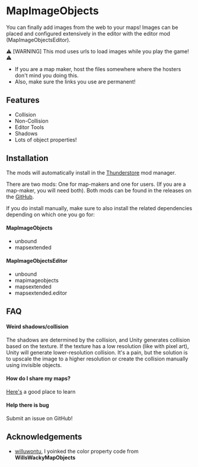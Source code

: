 
# MapImageObjects

You can finally add images from the web to your maps! Images can be placed and configured extensively in the editor with the editor mod (MapImageObjectsEditor).

⚠ [WARNING] This mod uses urls to load images while you play the game! ⚠
- If you are a map maker, host the files somewhere where the hosters don't mind you doing this.
- Also, make sure the links you use are permanent!

## Features

- Collision
- Non-Collision
- Editor Tools
- Shadows
- Lots of object properties!

## Installation

The mods will automatically install in the [Thunderstore](https://thunderstore.io/) mod manager.

There are two mods: One for map-makers and one for users. (If you are a map-maker, you will need both). Both mods can be found in the releases on the [GitHub](https://github.com/Woukie/MapImageObjects).

If you do install manually, make sure to also install the related dependencies depending on which one you go for:

#### MapImageObjects
- unbound
- mapsextended

#### MapImageObjectsEditor
- unbound
- mapimageobjects
- mapsextended
- mapsextended.editor

## FAQ

#### Weird shadows/collision

The shadows are determined by the collision, and Unity generates collision based on the texture. If the texture has a low resolution (like with pixel art), Unity will generate lower-resolution collision. It's a pain, but the solution is to upscale the image to a higher resolution or create the collision manually using invisible objects.

#### How do I share my maps?

[Here's](https://docs.google.com/document/d/1f0bZvolXIGhVRpIURijiVFN2k6p7bZQlzpfVuIE-HFw/edit#heading=h.1r8wfrbpupek) a good place to learn

#### Help there is bug

Submit an issue on GitHub!

## Acknowledgements

 - [willuwontu](https://github.com/willuwontu), I yoinked the color property code from **WillsWackyMapObjects**
 